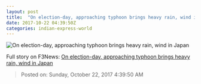 ```yaml
---
layout: post
title:  "On election-day, approaching typhoon brings heavy rain, wind in Japan"
date: 2017-10-22 04:39:50Z
categories: indian-express-world
---
```


![On election-day, approaching typhoon brings heavy rain, wind in Japan](http://images.indianexpress.com/2017/10/japan-elections-1-759.jpg?w=759)




Full story on F3News: [On election-day, approaching typhoon brings heavy rain, wind in Japan](http://www.f3nws.com/n/tcM3XH)

> Posted on: Sunday, October 22, 2017 4:39:50 AM
